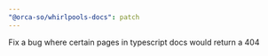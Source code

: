 ```yaml
---
"@orca-so/whirlpools-docs": patch
---
```


Fix a bug where certain pages in typescript docs would return a 404
